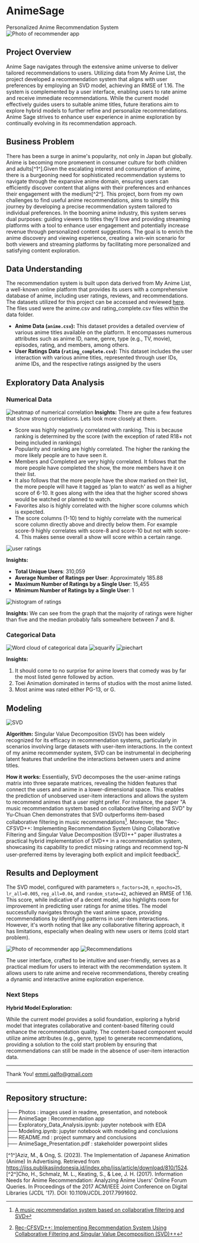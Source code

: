 # AnimeSage
Personalized Anime Recommendation System
![Photo of recommender app](photos/AnimeSage.jpg)
## Project Overview
Anime Sage navigates through the extensive anime universe to deliver tailored recommendations to users. Utilizing data from My Anime List, the project developed a recommendation system that aligns with user preferences by employing an SVD model, achieving an RMSE of 1.16. The system is complemented by a user interface, enabling users to rate anime and receive immediate recommendations. While the current model effectively guides users to suitable anime titles, future iterations aim to explore hybrid models to further refine and personalize recommendations. Anime Sage strives to enhance user experience in anime exploration by continually evolving in its recommendation approach.
## Business Problem
There has been a surge in anime's popularity, not only in Japan but globally. Anime is becoming more promenent in consumer culture for both children and adults[^1^].Given the escalating interest and consumption of anime, there is a burgeoning need for sophisticated recommendation systems to navigate through the expansive anime domain, ensuring users can efficiently discover content that aligns with their preferences and enhances their engagement with the medium[^2^].
This project, born from my own challenges to find useful anime recommendations, aims to simplify this journey by developing a precise recommendation system tailored to individual preferences. In the booming anime industry, this system serves dual purposes: guiding viewers to titles they'll love and providing streaming platforms with a tool to enhance user engagement and potentially increase revenue through personalized content suggestions. The goal is to enrich the anime discovery and viewing experience, creating a win-win scenario for both viewers and streaming platforms by facilitating more personalized and satisfying content exploration.
## Data Understanding
The recommendation system is built upon data derived from My Anime List, a well-known online platform that provides its users with a comprehensive database of anime, including user ratings, reviews, and recommendations. The datasets utilized for this project can be accessed and reviewed [here](https://github.com/Hernan4444/MyAnimeList-Database). The files used were the anime.csv and rating_complete.csv files within the data folder.

- **Anime Data (`anime.csv`):** This dataset provides a detailed overview of various anime titles available on the platform. It encompasses numerous attributes such as anime ID, name, genre, type (e.g., TV, movie), episodes, rating, and members, among others.
- **User Ratings Data (`rating_complete.csv`):** This dataset includes the user interaction with various anime titles, represented through user IDs, anime IDs, and the respective ratings assigned by the users

## Exploratory Data Analysis

### Numerical Data
![heatmap of numerical correlation](photos/correlation_heatmap.png)
__Insights:__
There are quite a few features that show strong correlations. Lets look more closely at them.
* Score was highly negatively correlated with ranking. This is because ranking is determined by the score (with the exception of rated R18+ not being included in rankings)
* Popularity and ranking are highly correlated. The higher the ranking the more likely people are to have seen it.
* Members and Completed are very highly correlated. It follows that the more people have completed the show, the more members have it on their list.
* It also follows that the more people have the show marked on their list, the more people will have it tagged as 'plan to watch' as well as a higher score of 6-10. It goes along with the idea that the higher scored shows would be watched or planned to watch.
* Favorites also is highly correlated with the higher score columns which is expected. 
* The score columns (1-10) tend to highly correlate with the numerical score column directly above and directly below them. For example score-9 highly correlates with score-8 and score-10 but not with score-4. This makes sense overall a show will score within a certain range.

![user ratings](photos/distribution_user_ratings.png)

__Insights:__
- **Total Unique Users**: 310,059
- **Average Number of Ratings per User**: Approximately 185.88
- **Maximum Number of Ratings by a Single User**: 15,455
- **Minimum Number of Ratings by a Single User**: 1

![histogram of ratings](photos/histogram_ratings.png)

__Insights:__
We can see from the graph that the majority of ratings were higher than five and the median probably falls somewhere between 7 and 8.

### Categorical Data

![Word cloud of categorical data](photos/wordcloud.png)
![squarify](photos/squarify.png)
![piechart](photos/ratingchart.png)

__Insights:__
1. It should come to no surprise for anime lovers that comedy was by far the most listed genre followed by action.
2. Toei Animation dominated in terms of studios with the most anime listed.  
3. Most anime was rated either PG-13, or G.

## Modeling

![SVD](photos/SVD_image.jpeg)

__Algorithm:__
Singular Value Decomposition (SVD) has been widely recognized for its efficacy in recommendation systems, particularly in scenarios involving large datasets with user-item interactions. In the context of my anime recommender system, SVD can be instrumental in deciphering latent features that underline the interactions between users and anime titles.

__How it works:__
Essentially, SVD decomposes the the user-anime ratings matrix into three separate matrices, revealing the hidden features that connect the users and anime in a lower-dimensional space. This enables the prediction of unobserved user-item interactions and allows the system to recommend animes that a user might prefer. For instance, the paper "A music recommendation system based on collaborative filtering and SVD" by Yu-Chuan Chen demonstrates that SVD outperforms item-based collaborative filtering in music recommendations[^3^]. Moreover, the "Rec-CFSVD++: Implementing Recommendation System Using Collaborative Filtering and Singular Value Decomposition (SVD)++" paper illustrates a practical hybrid implementation of SVD++ in a recommendation system, showcasing its capability to predict missing ratings and recommend top-N user-preferred items by leveraging both explicit and implicit feedback[^4^].


## Results and Deployment

The SVD model, configured with parameters `n_factors=20`, `n_epochs=25`, `lr_all=0.005`, `reg_all=0.04`, and `random_state=42`, achieved an RMSE of 1.16. This score, while indicative of a decent model, also highlights room for improvement in predicting user ratings for anime titles. The model successfully navigates through the vast anime space, providing recommendations by identifying patterns in user-item interactions. However, it's worth noting that like any collaborative filtering approach, it has limitations, especially when dealing with new users or items (cold start problem).

![Photo of recommender app](photos/AnimeSage.jpg)
![Recommendations](photos/Recommendations.png)

The user interface, crafted to be intuitive and user-friendly, serves as a practical medium for users to interact with the recommendation system. It allows users to rate anime and receive recommendations, thereby creating a dynamic and interactive anime exploration experience.

### Next Steps

**Hybrid Model Exploration:**

While the current model provides a solid foundation, exploring a hybrid model that integrates collaborative and content-based filtering could enhance the recommendation quality. The content-based component would utilize anime attributes (e.g., genre, type) to generate recommendations, providing a solution to the cold start problem by ensuring that recommendations can still be made in the absence of user-item interaction data.


***
Thank You!
emmi.galfo@gmail.com
***

## Repository structure: 
├── Photos : images used in readme, presentation, and notebook \
├── AnimeSage : Recommendation app \
├── Exploratory_Data_Analysis.ipynb: jupyter notebook with EDA \
├── Modeling.ipynb: jupyter notebook with modeling and conclusions \
├── README.md : project summary and conclusions \
├── AnimeSage_Presentation.pdf : stakeholder powerpoint slides 


[^1^]Aziz, M., & Ong, S. (2023). The Implementation of Japanese Animation (Anime) In Advertising. Retrieved from https://jiss.publikasiindonesia.id/index.php/jiss/article/download/810/1524.
[^2^]Cho, H., Schmalz, M. L., Keating, S., & Lee, J. H. (2017). Information Needs for Anime Recommendation: Analyzing Anime Users' Online Forum Queries. In Proceedings of the 2017 ACM/IEEE Joint Conference on Digital Libraries (JCDL '17). DOI: 10.1109/JCDL.2017.7991602.
[^3^]: [A music recommendation system based on collaborative filtering and SVD](https://dx.doi.org/10.1109/TOCS56154.2022.10016210)
[^4^]: [Rec-CFSVD++: Implementing Recommendation System Using Collaborative Filtering and Singular Value Decomposition (SVD)++](https://dx.doi.org/10.1142/S0219622021500310)
